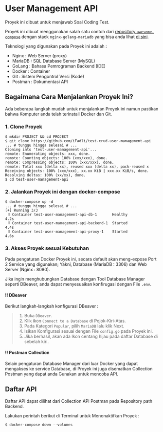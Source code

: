 # User Management API
Proyek ini dibuat untuk menjawab Soal Coding Test.

Proyek ini dibuat menggunakan salah satu contoh dari [repository `awesome-compose`](https://github.com/docker/awesome-compose/) dengan stack `nginx-golang-mariadb` yang bisa anda lihat [di sini](https://github.com/docker/awesome-compose/tree/master/nginx-golang-mysql).

Teknologi yang digunakan pada Proyek ini adalah :
- Nginx : Web Server (proxy)
- MariaDB : SQL Database Server (MySQL)
- GoLang : Bahasa Pemrograman Backend (IDE)
- Docker : Container
- Git : Sistem Pengontrol Versi (Kode)
- Postman : Dokumentasi API

## Bagaimana Cara Menjalankan Proyek Ini?
Ada beberapa langkah mudah untuk menjalankan Proyek ini namun pastikan bahwa Komputer anda telah terinstall Docker dan Git.

### 1. Clone Proyek
```
$ mkdir PROJECT && cd PROJECT
$ git clone https://github.com/iFadli/test-crud-user-management-api
... # tunggu hingga selesai # ...
Cloning into 'test-user-management-api'...
remote: Enumerating objects: xxx, done.
remote: Counting objects: 100% (xxx/xxx), done.
remote: Compressing objects: 100% (xxx/xxx), done.
remote: Total xxx (delta xx), reused xxx (delta xx), pack-reused x
Receiving objects: 100% (xxx/xxx), xx.xx KiB | xxx.xx KiB/s, done.
Resolving deltas: 100% (xx/xx), done.
$ cd test-user-management-api
```


### 2. Jalankan Proyek ini dengan docker-compose
```
$ docker-compose up -d
... # tunggu hingga selesai # ...
[+] Running 3/3
 ⠿ Container test-user-management-api-db-1       Healthy                                                                                                                        4.2s
 ⠿ Container test-user-management-api-backend-1  Started                                                                                                                        4.4s
 ⠿ Container test-user-management-api-proxy-1    Started                                                                                                                        4.6s
```

### 3. Akses Proyek sesuai Kebutuhan
Pada pengaturan Docker Proyek ini, secara default akan meng-expose Port 2 Service yang digunakan; Yakni, Database (MariaDB : 3306) dan Web Server (Nginx : 8080).

Jika ingin menghubungkan Database dengan Tool Database Manager seperti DBeaver, anda dapat menyesuaikan konfirugasi dengan File `.env`.
#### !! DBeaver
Berikut langkah-langkah konfigurasi DBeaver :

>1. Buka `DBeaver`.
>2. Klik ikon `Connect to a Database` di Pojok-Kiri-Atas.
>3. Pada Kategori `Popular`, pilih `MariaDB` lalu klik Next.
>4. Isikan Konfigurasi sesuai dengan File `config.go` pada Proyek ini.
>5. Jika berhasil, akan ada Ikon centang hijau pada daftar Database di sebelah kiri.
#### !! Postman Collection
Selain pengaturan Database Manager dari luar Docker yang dapat mengakses ke service Database, di Proyek ini juga disematkan Collection Postman yang dapat anda Gunakan untuk mencoba API.

## Daftar API

Daftar API dapat dilihat dari Collection API Postman pada Repository path Backend.

Lakukan perintah berikut di Terminal untuk Menonaktifkan Proyek :
```
$ docker-compose down --volumes
```
